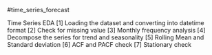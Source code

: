 #time_series_forecast

Time Series EDA 
[1] Loading the dataset and converting into datetime format
[2] Check for missing value
[3] Monthly frequency analysis
[4] Decompose the series for trend and seasonality
[5] Rolling Mean and Standard deviation
[6] ACF and PACF check
[7] Stationary check

